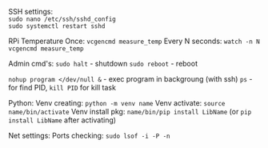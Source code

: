 SSH settings:\
`sudo nano /etc/ssh/sshd_config`\
`sudo systemctl restart sshd`

RPi Temperature
Once: `vcgencmd measure_temp`
Every N seconds: `watch -n N vcgencmd measure_temp`

Admin cmd's:
`sudo halt` - shutdown
`sudo reboot` - reboot

`nohup program </dev/null &` - exec program in backgroung (with ssh)
`ps` - for find PID, `kill PID` for kill task

Python:
Venv creating: `python -m venv name`
Venv activate: `source name/bin/activate`
Venv install pkg: `name/bin/pip install LibName` (or `pip install LibName` after activating)

Net settings:
Ports checking: `sudo lsof -i -P -n`
